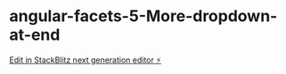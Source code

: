 # angular-facets-5-More-dropdown-at-end

[Edit in StackBlitz next generation editor ⚡️](https://stackblitz.com/~/github.com/sakthivelreth/angular-facets-5-More-dropdown-at-end)